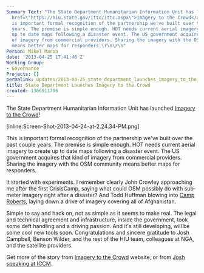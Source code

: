 ```yaml
---
Summary Text: "The State Department Humanitarian Information Unit has launched <a
  href=\"https://hiu.state.gov/ittc/ittc.aspx\">Imagery to the Crowd</a>!\r\n\r\n[inline:Screen-Shot-2013-04-24-at-2.24.34-PM.png]\r\n\r\nThis
  is important formal recognition of the partnership we've built over the past couple
  years. The premise is simple enough. HOT needs current aerial imagery to create
  up to date maps following a disaster event. The US government acquires that kind
  of imagery from commercial providers. Sharing the imagery with the OSM community
  means better maps for responders.\r\n\r\n"
Person: Mikel Maron
date: '2013-04-25 17:41:46 Z'
Working Group:
- Governance
Projects: []
permalink: updates/2013-04-25_state_department_launches_imagery_to_the_crowd
title: State Department Launches Imagery to the Crowd
created: 1366911706
---
```

The State Department Humanitarian Information Unit has launched <a href="https://hiu.state.gov/ittc/ittc.aspx">Imagery to the Crowd</a>!

[inline:Screen-Shot-2013-04-24-at-2.24.34-PM.png]

This is important formal recognition of the partnership we've built over the past couple years. The premise is simple enough. HOT needs current aerial imagery to create up to date maps following a disaster event. The US government acquires that kind of imagery from commercial providers. Sharing the imagery with the OSM community means better maps for responders.

It started with experiments. I remember clearly John Crowley approaching me after the first CrisisCamp, saying what could OSM possibly do with sub-meter imagery right after a disaster? And Todd Huffman blowing into <a href="http://brainoff.com/weblog/2009/08/10/1410">Camp Roberts</a>, laying down a drive of imagery covering all of Afghanistan.

Simple to say and hack on, not as simple as it seems to make real. The legal and technical agreement and infrastructure, inside the government, took some deft handling and a driving passion. And it's still developing, will be some cool new tools soon. Congratulations and sincere gratitude to Josh Campbell, Benson Wilder, and the rest of the HIU team, colleagues at NGA, and the satellite providers.

Get more of the story from <a href="https://hiu.state.gov/ittc/ittc.aspx">Imagery to the Crowd</a> website, or from <a href="http://www.youtube.com/watch?v=zVfDhya2FQ8">Josh speaking at ICCM</a>.

